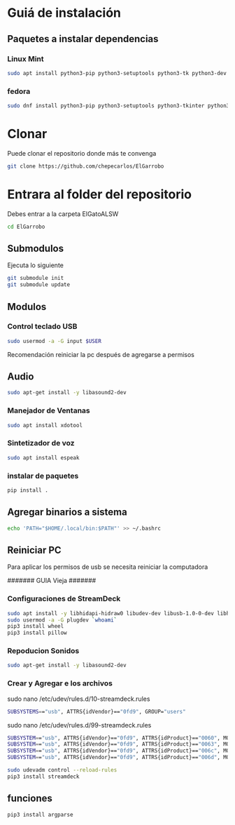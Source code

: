 
# Guiá de instalación

## Paquetes a instalar dependencias

### Linux Mint

```bash
sudo apt install python3-pip python3-setuptools python3-tk python3-dev ffmpeg git 
```

### fedora 

```bash
sudo dnf install python3-pip python3-setuptools python3-tkinter python3-devel git 
```

# Clonar 
Puede clonar el repositorio donde más te convenga

```bash
git clone https://github.com/chepecarlos/ElGarrobo
```
# Entrara al folder del repositorio 
Debes entrar a la carpeta ElGatoALSW 

```bash
cd ElGarrobo
```

## Submodulos 
Ejecuta lo siguiente

```bash
git submodule init
git submodule update
```

## Modulos


### Control teclado USB

```bash
sudo usermod -a -G input $USER
```

Recomendación reiniciar la pc después de agregarse a permisos

## Audio

```bash
sudo apt-get install -y libasound2-dev
```

### Manejador de Ventanas

```bash
sudo apt install xdotool
```

### Sintetizador de voz

```bash
sudo apt install espeak
```

### instalar de paquetes

```bash
pip install .
``` 

## Agregar binarios a sistema 

```bash
echo 'PATH="$HOME/.local/bin:$PATH"' >> ~/.bashrc
```

## Reiniciar PC 

Para aplicar los permisos de usb se necesita reiniciar la computadora






####### GUIA Vieja #######

### Configuraciones de StreamDeck
```bash
sudo apt install -y libhidapi-hidraw0 libudev-dev libusb-1.0-0-dev libhidapi-libusb0 zlib1g-dev
sudo usermod -a -G plugdev `whoami`
pip3 install wheel
pip3 install pillow
```

### Repoducion Sonidos
```bash
sudo apt-get install -y libasound2-dev
```

### Crear y Agregar e los archivos

sudo nano /etc/udev/rules.d/10-streamdeck.rules
```bash
SUBSYSTEMS=="usb", ATTRS{idVendor}=="0fd9", GROUP="users"
```

sudo nano /etc/udev/rules.d/99-streamdeck.rules
```bash
SUBSYSTEM=="usb", ATTRS{idVendor}=="0fd9", ATTRS{idProduct}=="0060", MODE:="660", GROUP="plugdev"
SUBSYSTEM=="usb", ATTRS{idVendor}=="0fd9", ATTRS{idProduct}=="0063", MODE:="660", GROUP="plugdev"
SUBSYSTEM=="usb", ATTRS{idVendor}=="0fd9", ATTRS{idProduct}=="006c", MODE:="660", GROUP="plugdev"
SUBSYSTEM=="usb", ATTRS{idVendor}=="0fd9", ATTRS{idProduct}=="006d", MODE:="660", GROUP="plugdev"
```

```bash
sudo udevadm control --reload-rules
pip3 install streamdeck
```


## funciones

```bash
pip3 install argparse
```
